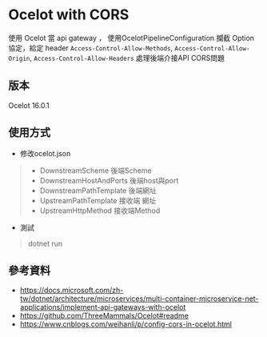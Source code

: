 # Ocelot with CORS
使用 Ocelot 當 api gateway ， 使用OcelotPipelineConfiguration 攔截 Option協定，給定 header `Access-Control-Allow-Methods`, `Access-Control-Allow-Origin`, `Access-Control-Allow-Headers` 處理後端介接API CORS問題

## 版本
Ocelot 16.0.1

## 使用方式
* 修改ocelot.json
> * DownstreamScheme 後端Scheme
> * DownstreamHostAndPorts  後端host與port
> * DownstreamPathTemplate 後端網址
> * UpstreamPathTemplate 接收端 網址
> * UpstreamHttpMethod 接收端Method

* 測試
> dotnet run

## 參考資料
* https://docs.microsoft.com/zh-tw/dotnet/architecture/microservices/multi-container-microservice-net-applications/implement-api-gateways-with-ocelot
* https://github.com/ThreeMammals/Ocelot#readme
* https://www.cnblogs.com/weihanli/p/config-cors-in-ocelot.html